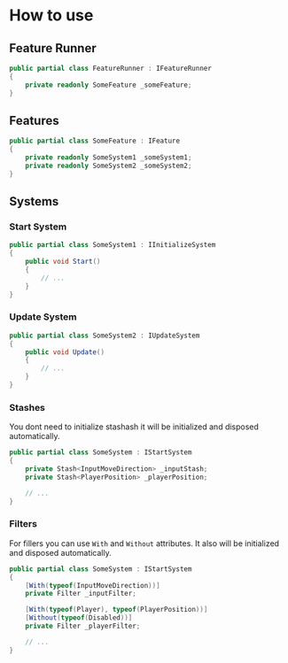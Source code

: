 # How to use

## Feature Runner

```csharp
public partial class FeatureRunner : IFeatureRunner
{
    private readonly SomeFeature _someFeature;
}
```

## Features

```csharp
public partial class SomeFeature : IFeature
{
    private readonly SomeSystem1 _someSystem1;
    private readonly SomeSystem2 _someSystem2;
}
```

## Systems

### Start System

```csharp
public partial class SomeSystem1 : IInitializeSystem
{
    public void Start()
    {
        // ...        
    }
}
```

### Update System

```csharp
public partial class SomeSystem2 : IUpdateSystem
{
    public void Update()
    {
        // ...        
    }
}
```

### Stashes

You dont need to initialize stashash it will be initialized and disposed automatically.

```csharp
public partial class SomeSystem : IStartSystem
{
    private Stash<InputMoveDirection> _inputStash;
    private Stash<PlayerPosition> _playerPosition;

    // ...
}
```

### Filters

For fillers you can use `With` and `Without` attributes. It also will be initialized and disposed automatically.

```csharp
public partial class SomeSystem : IStartSystem
{
    [With(typeof(InputMoveDirection))]
    private Filter _inputFilter;

    [With(typeof(Player), typeof(PlayerPosition))]
    [Without(typeof(Disabled))]
    private Filter _playerFilter;

    // ...
}
```
